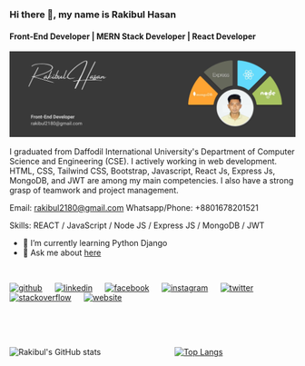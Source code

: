 ### Hi there 👋, my name is Rakibul Hasan
#### Front-End Developer | MERN Stack Developer | React Developer
![Front-End Developer | MERN Stack Developer | React Developer](https://github.com/rakibul-cse-diu/rakibul-cse-diu/blob/main/Rakibul%20Hasan.jpg)

I graduated from Daffodil International University's Department of Computer Science and Engineering (CSE). I actively working in web development. HTML, CSS, Tailwind CSS, Bootstrap, Javascript, React Js, Express Js, MongoDB, and JWT are among my main competencies. I also have a strong grasp of teamwork and project management.

Email: rakibul2180@gmail.com
Whatsapp/Phone: +8801678201521

Skills: REACT / JavaScript / Node JS / Express JS / MongoDB / JWT
- 🌱 I’m currently learning Python Django 
- 💬 Ask me about [here](https://github.com/rakibul-cse-diu/rakibul-cse-diu/issues) 
</br>

[<img src='https://cdn.jsdelivr.net/npm/simple-icons@3.0.1/icons/github.svg' alt='github' height='40'>](https://github.com/https://github.com/rakibul-cse-diu) &emsp; [<img src='https://cdn.jsdelivr.net/npm/simple-icons@3.0.1/icons/linkedin.svg' alt='linkedin' height='40'>](https://www.linkedin.com/in/https://www.linkedin.com/in/md-rakibul-hasan-241b80233//) &emsp; [<img src='https://cdn.jsdelivr.net/npm/simple-icons@3.0.1/icons/facebook.svg' alt='facebook' height='40'>](https://www.facebook.com/https://web.facebook.com/r.hasanridoy) &emsp; [<img src='https://cdn.jsdelivr.net/npm/simple-icons@3.0.1/icons/instagram.svg' alt='instagram' height='40'>](https://www.instagram.com/https://www.instagram.com/hridoy_85//) &emsp; [<img src='https://cdn.jsdelivr.net/npm/simple-icons@3.0.1/icons/twitter.svg' alt='twitter' height='40'>](https://twitter.com/https://twitter.com/hridoy85_) &emsp; [<img src='https://cdn.jsdelivr.net/npm/simple-icons@3.0.1/icons/stackoverflow.svg' alt='stackoverflow' height='40'>](https://stackoverflow.com/users/https://stackoverflow.com/users/18982955/md-rakibul-hasan) &emsp; [<img src='https://cdn.jsdelivr.net/npm/simple-icons@3.0.1/icons/icloud.svg' alt='website' height='40'>](https://rakibulhasan-portfolio.netlify.app/)  


 </br>
 </br>
 </br>

![Rakibul's GitHub stats](https://github-readme-stats.vercel.app/api?username=rakibul-cse-diu&show_icons=true&theme=radical) &emsp;&emsp;&emsp;&emsp;&emsp;&emsp;&emsp;&emsp;&emsp;[![Top Langs](https://github-readme-stats.vercel.app/api/top-langs/?username=rakibul-cse-diu&layout=compact)](https://github.com/rakibul-cse-diu/github-readme-stats)
